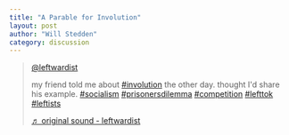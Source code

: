 ```yaml
---
title: "A Parable for Involution"
layout: post
author: "Will Stedden"
category: discussion
---
```


<blockquote class="tiktok-embed" cite="https://www.tiktok.com/@leftwardist/video/6979718554018974982" data-video-id="6979718554018974982" style="max-width: 605px;min-width: 325px;" > <section> <a target="_blank" title="@leftwardist" href="https://www.tiktok.com/@leftwardist">@leftwardist</a> <p>my friend told me about <a title="involution" target="_blank" href="https://www.tiktok.com/tag/involution">#involution</a> the other day. thought I'd share his example. <a title="socialism" target="_blank" href="https://www.tiktok.com/tag/socialism">#socialism</a> <a title="prisonersdilemma" target="_blank" href="https://www.tiktok.com/tag/prisonersdilemma">#prisonersdilemma</a> <a title="competition" target="_blank" href="https://www.tiktok.com/tag/competition">#competition</a> <a title="lefttok" target="_blank" href="https://www.tiktok.com/tag/lefttok">#lefttok</a> <a title="leftists" target="_blank" href="https://www.tiktok.com/tag/leftists">#leftists</a></p> <a target="_blank" title="♬ original sound - leftwardist" href="https://www.tiktok.com/music/original-sound-6979718428839987974">♬ original sound - leftwardist</a> </section> </blockquote> <script async src="https://www.tiktok.com/embed.js"></script>



